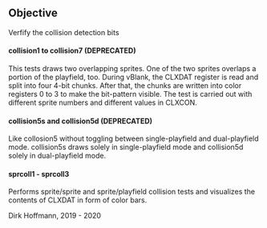 ## Objective

Verfify the collision detection bits

#### collision1 to collision7 (DEPRECATED)

This tests draws two overlapping sprites. One of the two sprites overlaps a portion of the playfield, too. During vBlank, the CLXDAT register is read and split into four 4-bit chunks. After that, the chunks are written into color registers 0 to 3 to make the bit-pattern visible. The test is carried out with different sprite numbers and different values in CLXCON. 

#### collision5s and collision5d (DEPRECATED)

Like collosion5 without toggling between single-playfield and dual-playfield mode. collision5s draws solely in single-playfield mode and collision5d solely in dual-playfield mode.

#### sprcoll1 - sprcoll3

Performs sprite/sprite and sprite/playfield collision tests and visualizes the contents of CLXDAT in form of color bars.


Dirk Hoffmann, 2019 - 2020
